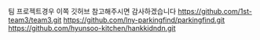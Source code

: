 팀 프로젝트경우 이쪽 깃허브 참고해주시면 감사하겠습니다
https://github.com/1st-team3/team3.git
https://github.com/lny-parkingfind/parkingfind.git
https://github.com/hyunsoo-kitchen/hankkidndn.git
